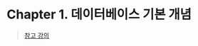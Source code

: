 # Chapter 1. 데이터베이스 기본 개념

> [참고 강의](http://www.youtube.com/playlist?list=PLcXyemr8ZeoREWGhhZi5FZs6cvymjIBVe)